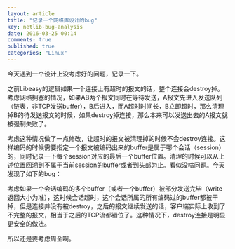 ```yaml
---
layout: article
title: "记录一个网络库设计的bug"
key: netlib-bug-analysis
date: 2016-03-25 00:14
comments: true
published: true
categories: "Linux"
---
```

  
   今天遇到一个设计上没考虑好的问题，记录一下。

   之前Libeasy的逻辑如果一个连接上有超时的报文的话，整个连接会destroy掉。考虑网络拥塞的情况，如果AB两个报文同时在等待发送，A报文先进入发送队列（链表，非TCP发送buffer），B后进入，而A超时时间长，B立即超时，那么清理掉B的待发送报文的时候，如果destroy掉连接，那么本来可以发送出去的A报文就被强制失败了。

   考虑这种情况做了一点修改，让超时的报文被清理掉的时候不会destroy连接。这样编码的时候需要指定一个报文被编码出来的buffer是属于哪个会话（session）的，同时记录一下每个session对应的最后一个buffer位置。清理的时候可以从上述位置回溯到不属于当前session的buffer或者到头部为止。看似没啥问题。今天发现了如下的bug：

   考虑如果一个会话编码的多个buffer（或者一个buffer）被部分发送完毕（write返回大小为准），这时候会话超时，这个会话所属的所有编码过的buffer都被干掉，但是连接并没有被destroy，之后的报文继续发送的话，客户端实际上收到了不完整的报文，相当于之后的TCP流都错位了。这种情况下，destroy连接是明显更安全的做法。

   所以还是要考虑周全啊。
